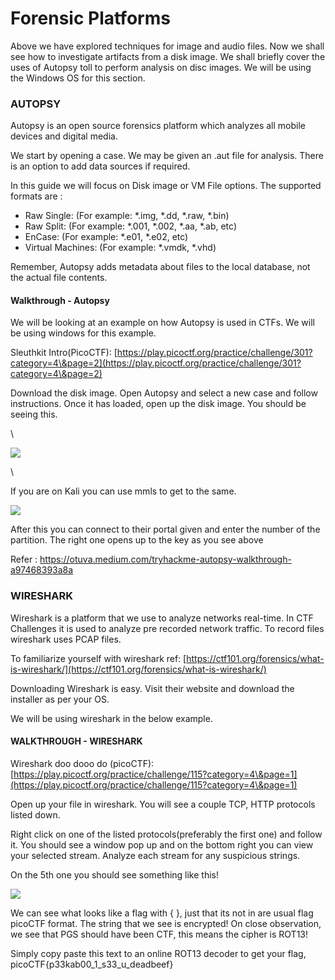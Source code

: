 # Forensic Platforms

&#x20;Above we have explored techniques for image and audio files. Now we shall see how to investigate artifacts from a disk image. We shall briefly cover the uses of Autopsy toll to perform analysis on disc images.  We will be using the Windows OS for this section.

### AUTOPSY&#x20;

Autopsy is an open source forensics platform which analyzes all mobile devices and digital media.&#x20;

We start by opening a case. We may be given an .aut file for analysis. There is an option to add data sources if required.&#x20;

In this guide we will focus on Disk image or VM File options.  The supported formats are :&#x20;

* Raw Single: (For example: \*.img, \*.dd, \*.raw, \*.bin)
* Raw Split: (For example: \*.001, \*.002, \*.aa, \*.ab, etc)
* EnCase: (For example: \*.e01, \*.e02, etc)
* Virtual Machines:  (For example: \*.vmdk, \*.vhd)

Remember, Autopsy adds metadata about files to the local database, not the actual file contents.

#### Walkthrough - Autopsy

We will be looking at an example on how Autopsy is used in CTFs. We will be using windows for this example.&#x20;

Sleuthkit Intro(PicoCTF): [https://play.picoctf.org/practice/challenge/301?category=4\&page=2](https://play.picoctf.org/practice/challenge/301?category=4\&page=2)

Download the disk image. Open Autopsy and select a new case and follow instructions. Once it has loaded, open up the disk image. You should be seeing this.

\


![](https://lh7-us.googleusercontent.com/docsz/AD\_4nXc\_bXV3KAbUdAX-8y1nib3xzdjmQEkuBdzQ56\_ZA5lJFMPzPxtUphUiDMTyMHpCF-LNSb7THiqLk0dY6Uetp\_P1ScQi-zMbFtt0LuAmp-dLxyW9GG1lh4xAFL5roPMnEwQbJSePFVukrADmPjTgMIDH8MC6?key=3tC4LW6BC-ghAujvhgrQ3Q)

\


If you are on Kali you can use mmls to get to the same.

![](https://lh7-us.googleusercontent.com/docsz/AD\_4nXc3N3wgmzcVpEZy2M0AJ1sxZZfIJdxWBdItPuR7Ho7\_FpC1rEJUi0fxox44XJIgAyxVXYJLoU7ikHh5oiW6V4XdSnqFouF8IhK29B3ouYCA9\_wqV8nL5mTDoajA-9UNJouOMLRJzzQZq34ibA9\_0Yp6TDo?key=3tC4LW6BC-ghAujvhgrQ3Q)

After this you can connect to their portal given and enter the number of the partition. The right one opens up to the key as you see above

Refer : https://otuva.medium.com/tryhackme-autopsy-walkthrough-a97468393a8a



### WIRESHARK

Wireshark is a platform that we use to analyze networks real-time. In CTF Challenges it is used to analyze pre recorded  network traffic. To record files wireshark uses PCAP files.&#x20;



To familiarize yourself with wireshark ref: [https://ctf101.org/forensics/what-is-wireshark/](https://ctf101.org/forensics/what-is-wireshark/)

Downloading Wireshark is easy. Visit their website and download the installer as per your OS.

We will be using wireshark in the below example.

#### WALKTHROUGH - WIRESHARK

Wireshark doo dooo do (picoCTF): [https://play.picoctf.org/practice/challenge/115?category=4\&page=1](https://play.picoctf.org/practice/challenge/115?category=4\&page=1)

Open up your file in wireshark. You will see a couple TCP, HTTP protocols listed down.

Right click on one of the listed protocols(preferably the first one) and follow it. You should see a window pop up and on the bottom right you can view your selected stream. Analyze each stream for any suspicious strings.&#x20;

On the 5th one you should see something like this!&#x20;

![](https://lh7-us.googleusercontent.com/docsz/AD\_4nXdVsMV01oC18xzsmIhI8tXTGmGI\_zSEU8JPdkIdAY3UiOpIIdDPoTtizeh5189R\_CmJxeOy-XPe8UjnyxuWfYZYKT4IXViR279hkLbYTWvLedaOfGx5wnl9fRM9ITQdLR9Lxm-vEPGLMsx9A0GoFi\_U9pgj?key=3tC4LW6BC-ghAujvhgrQ3Q)

We can see what looks like a flag with { }, just that its not in are usual flag picoCTF format. The string that we see is encrypted! On close observation, we see that PGS should have been CTF, this means the cipher is ROT13!&#x20;

Simply copy paste this text to an online ROT13 decoder to get your flag, picoCTF{p33kab00\_1\_s33\_u\_deadbeef}
